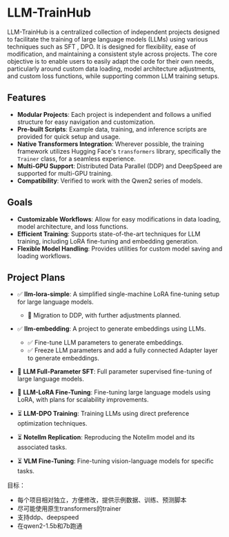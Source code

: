# LLM-TrainHub

LLM-TrainHub is a centralized collection of independent projects designed to facilitate the training of large language models (LLMs) using various techniques such as SFT , DPO.  It is designed for flexibility, ease of modification, and maintaining a consistent style across projects. The core objective is to enable users to easily adapt the code for their own needs, particularly around custom data loading, model architecture adjustments, and custom loss functions, while supporting common LLM training setups.

## Features

- **Modular Projects**: Each project is independent and follows a unified structure for easy navigation and customization.
- **Pre-built Scripts**: Example data, training, and inference scripts are provided for quick setup and usage.
- **Native Transformers Integration**: Wherever possible, the training framework utilizes Hugging Face's `transformers` library, specifically the `Trainer` class, for a seamless experience.
- **Multi-GPU Support**: Distributed Data Parallel (DDP) and DeepSpeed are supported for multi-GPU training.
- **Compatibility**: Verified to work with the Qwen2 series of models.

## Goals

- **Customizable Workflows**: Allow for easy modifications in data loading, model architecture, and loss functions.
- **Efficient Training**: Supports state-of-the-art techniques for LLM training, including LoRA fine-tuning and embedding generation.
- **Flexible Model Handling**: Provides utilities for custom model saving and loading workflows.

## Project Plans

- ✅ **llm-lora-simple**: A simplified single-machine LoRA fine-tuning setup for large language models.
  - 🔄 Migration to DDP, with further adjustments planned.

- ✅ **llm-embedding**: A project to generate embeddings using LLMs.
  - ✅ Fine-tune LLM parameters to generate embeddings.
  - ✅ Freeze LLM parameters and add a fully connected Adapter layer to generate embeddings.

- 🔄 **LLM Full-Parameter SFT**: Full parameter supervised fine-tuning of large language models.

- 🔄 **LLM-LoRA Fine-Tuning**: Fine-tuning large language models using LoRA, with plans for scalability improvements.

- ⏳ **LLM-DPO Training**: Training LLMs using direct preference optimization techniques.

- ⏳ **Notellm Replication**: Reproducing the Notellm model and its associated tasks.

- ⏳ **VLM Fine-Tuning**: Fine-tuning vision-language models for specific tasks.


目标：
- 每个项目相对独立，方便修改，提供示例数据、训练、预测脚本
- 尽可能使用原生transformers的trainer
- 支持ddp、deepspeed
- 在qwen2-1.5b和7b跑通